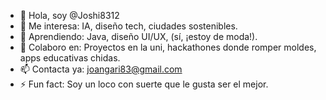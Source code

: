 - 👋 Hola, soy @Joshi8312
- 👀 Me interesa: IA, diseño tech, ciudades sostenibles.
- 🌱 Aprendiendo: Java, diseño UI/UX, (sí, ¡estoy de moda!).
- 💞️ Colaboro en: Proyectos en la uni, hackathones donde romper moldes, apps educativas chidas.
- 📫 Contacta ya: joangari83@gmail.com
- ⚡ Fun fact: Soy un loco con suerte que le gusta ser el mejor.

